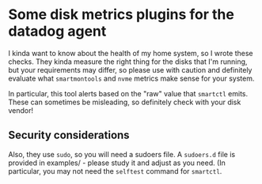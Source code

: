 # Some disk metrics plugins for the datadog agent

I kinda want to know about the health of my home system, so I wrote
these checks. They kinda measure the right thing for the disks that
I'm running, but your requirements may differ, so please use with
caution and definitely evaluate what `smartmontools` and `nvme` 
metrics make sense for your system.

In particular, this tool alerts based on the "raw" value that 
`smartctl` emits. These can sometimes be misleading, so definitely 
check with your disk vendor!

## Security considerations

Also, they use `sudo`, so you will need a sudoers file. 
A `sudoers.d` file is provided in examples/ - please study it and 
adjust as you need. (In particular, you may not need the `selftest` 
command for `smartctl`.
